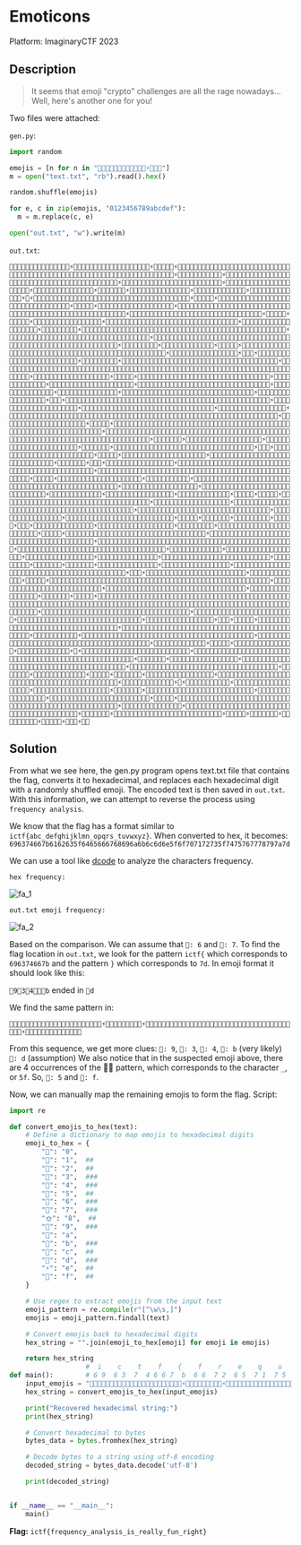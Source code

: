 # Emoticons

Platform: ImaginaryCTF 2023

## Description

> It seems that emoji "crypto" challenges are all the rage nowadays... Well, here's another one for you!

Two files were attached:

`gen.py`:

```python
import random

emojis = [n for n in "🌸🍔🐳🚀🌞🎉🍦🎈🐶🍕🌺🎸⚡️🦋🌼🎁"]
m = open("text.txt", "rb").read().hex()

random.shuffle(emojis)

for e, c in zip(emojis, "0123456789abcdef"):
  m = m.replace(c, e)

open("out.txt", "w").write(m)
```

`out.txt`:

```text
🎉🌼🎈🍔🎈🌺🍕🎉🎈🐳🎈🌸🎈🌺🎈⚡🍕🌸🎁🚀🎁🐶🎈🦋🎈🚀🍕🌸🎈🌺🎁🐶🎈🎸🎈⚡🎈🌺🍕🍕🎈⚡🎁🐶🎈🦋🍕🌸🎁🐶🍕🌸🎈🍔🎈🐳🎈🚀🎈🌼🍕🐳🍕🌸🎁🚀🎁🐶🎈🦋🍕🎁🎈🌼🎁🐶🎈🍕🍕🎁🎈🦋🍕🐶🎈🌞🎈🐳🎈🌸🎈🦋🎈🚀🎁🐶🍕🎁🎈🌼🍕🐶🍕🎁🎈🌼🍕🌸🎈🌼🎈⚡🍕🎉🎈🦋🍕🎉🎈🐳🎈🌺🎈⚡🍕🌸🎁🐶🎈🌺🎈🎈🎁🐶🎈🎈🎈🦋🎈🌸🎈🐳🎈🦋🎈🚀🎁🐶🎈🌼🍕🌞🍕🐶🍕🎁🎈🌼🍕🌸🍕🌸🎈🐳🎈🌺🎈⚡🍕🌸🎁🐶🍕🌼🍕🌸🎈🌼🎈🎉🎁🐶🍕🎉🎈🌺🎁🐶🎈🌸🎈🌺🎈⚡🍕🎈🎈🌼🍕🐳🎁🐶🎈🌼🎈🍔🎈🌺🍕🎉🎈🐳🎈🌺🎈⚡🍕🌸🎁🐶🎈🌺🍕🎁🎁🐶🍕🎉🎈🌺🎈⚡🎈🌼🎁🐶🎈🐳🎈⚡🎁🐶🍕🍕🍕🎁🎈🐳🍕🎉🍕🎉🎈🌼🎈⚡🎁🐶🎈🌸🎈🌺🎈🍔🎈🍔🍕🌼🎈⚡🎈🐳🎈🌸🎈🦋🍕🎉🎈🐳🎈🌺🎈⚡🎁⚡🎁🐶🌼🎉🎈🌞🎈🌼🍕🐳🎁🐶🎈🌞🎈🦋🍕🎈🎈🌼🎁🐶🎈🎁🎈🌼🎈🌸🎈🌺🎈🍔🎈🌼🎁🐶🎈🦋🎈⚡🎁🐶🎈🐳🎈⚡🍕🎉🎈🌼🎈🍕🍕🎁🎈🦋🎈🚀🎁🐶🍕🐶🎈🦋🍕🎁🍕🎉🎁🐶🎈🌺🎈🎈🎁🐶🎈🌺🎈⚡🎈🚀🎈🐳🎈⚡🎈🌼🎁🐶🎈🍔🎈🌼🍕🌸🍕🌸🎈🦋🎈🍕🎈🐳🎈⚡🎈🍕🎁🚀🎁🐶🍕🌸🎈🌺🎈🌸🎈🐳🎈🦋🎈🚀🎁🐶🎈🍔🎈🌼🎈🎉🎈🐳🎈🦋🎁🐶🍕🐶🎈🚀🎈🦋🍕🎉🎈🎈🎈🌺🍕🎁🎈🍔🍕🌸🎁🚀🎁🐶🎈🦋🎈⚡🎈🎉🎁🐶🎈🌼🎈🍔🎈🦋🎈🐳🎈🚀🎁🐶🎈🌸🎈🌺🍕🎁🍕🎁🎈🌼🍕🌸🍕🐶🎈🌺🎈⚡🎈🎉🎈🌼🎈⚡🎈🌸🎈🌼🎁⚡🎁🐶🎉🌼🎈🍔🎈🌺🍕🎉🎈🐳🎈🌸🎈🌺🎈⚡🍕🌸🎁🐶🎈🦋🍕🎁🎈🌼🎁🐶🎈🎈🎈🌺🍕🎁🎈🍔🎈🌼🎈🎉🎁🐶🍕🌼🍕🌸🎈🐳🎈⚡🎈🍕🎁🐶🎈🦋🎁🐶🎈🌸🎈🌺🎈🍔🎈🎁🎈🐳🎈⚡🎈🦋🍕🎉🎈🐳🎈🌺🎈⚡🎁🐶🎈🌺🎈🎈🎁🐶🎈🎸🎈🌼🍕🐳🎈🎁🎈🌺🎈🦋🍕🎁🎈🎉🎁🐶🎈🌸🎈🌞🎈🦋🍕🎁🎈🦋🎈🌸🍕🎉🎈🌼🍕🎁🍕🌸🎁🐶🎈🦋🎈⚡🎈🎉🎁🐶🍕🌸🍕🐳🎈🍔🎈🎁🎈🌺🎈🚀🍕🌸🎁🚀🎁🐶🎈🦋🎈🚀🎈🚀🎈🌺🍕🍕🎈🐳🎈⚡🎈🍕🎁🐶🍕🌼🍕🌸🎈🌼🍕🎁🍕🌸🎁🐶🍕🎉🎈🌺🎁🐶🎈🌼🍕🌞🍕🐶🍕🎁🎈🌼🍕🌸🍕🌸🎁🐶🍕🎉🎈🌞🎈🌼🎈🐳🍕🎁🎁🐶🎈🎈🎈🌼🎈🌼🎈🚀🎈🐳🎈⚡🎈🍕🍕🌸🎁🐶🎈🦋🎈⚡🎈🎉🎁🐶🎈🦋🎈🎉🎈🎉🎁🐶🎈⚡🍕🌼🎈🦋🎈⚡🎈🌸🎈🌼🎁🐶🍕🎉🎈🌺🎁🐶🍕🎉🎈🌞🎈🌼🎈🐳🍕🎁🎁🐶🍕🎉🎈🌼🍕🌞🍕🎉🎁🍔🎈🎁🎈🦋🍕🌸🎈🌼🎈🎉🎁🐶🎈🌸🎈🌺🎈⚡🍕🎈🎈🌼🍕🎁🍕🌸🎈🦋🍕🎉🎈🐳🎈🌺🎈⚡🍕🌸🎁⚡🎁🐶🎈🐳🎈🌸🍕🎉🎈🎈🍕🎸🎈🎈🍕🎁🎈🌼🍕🦋🍕🌼🎈🌼🎈⚡🎈🌸🍕🐳🌼🌺🎈🦋🎈⚡🎈🦋🎈🚀🍕🐳🍕🌸🎈🐳🍕🌸🌼🌺🎈🐳🍕🌸🌼🌺🍕🎁🎈🌼🎈🦋🎈🚀🎈🚀🍕🐳🌼🌺🎈🎈🍕🌼🎈⚡🌼🌺🍕🎁🎈🐳🎈🍕🎈🌞🍕🎉🍕🍔🎁🐶🌼🎉🎈🌞🎈🌼🎁🐶🍕🐶🍕🎁🎈🐳🎈🍔🎈🦋🍕🎁🍕🐳🎁🐶🍕🐶🍕🌼🍕🎁🍕🐶🎈🌺🍕🌸🎈🌼🎁🐶🎈🌺🎈🎈🎁🐶🎈🌼🎈🍔🎈🌺🍕🎉🎈🐳🎈🌸🎈🌺🎈⚡🍕🌸🎁🐶🎈🐳🍕🌸🎁🐶🍕🎉🎈🌺🎁🐶🎈🌼🎈⚡🎈🌞🎈🦋🎈⚡🎈🌸🎈🌼🎁🐶🎈🎉🎈🐳🎈🍕🎈🐳🍕🎉🎈🦋🎈🚀🎁🐶🎈🌸🎈🌺🎈🍔🎈🍔🍕🌼🎈⚡🎈🐳🎈🌸🎈🦋🍕🎉🎈🐳🎈🌺🎈⚡🎁🐶🎈🎁🍕🐳🎁🐶🎈🎁🍕🎁🎈🐳🎈🎉🎈🍕🎈🐳🎈⚡🎈🍕🎁🐶🍕🎉🎈🌞🎈🌼🎁🐶🎈🍕🎈🦋🍕🐶🎁🐶🎈🎁🎈🌼🍕🎉🍕🍕🎈🌼🎈🌼🎈⚡🎁🐶🍕🍕🍕🎁🎈🐳🍕🎉🍕🎉🎈🌼🎈⚡🎁🐶🍕🎉🎈🌼🍕🌞🍕🎉🎁🐶🎈🦋🎈⚡🎈🎉🎁🐶🎈🎈🎈🦋🎈🌸🎈🌼🎁🍔🍕🎉🎈🌺🎁🍔🎈🎈🎈🦋🎈🌸🎈🌼🎁🐶🎈🐳🎈⚡🍕🎉🎈🌼🍕🎁🎈🦋🎈🌸🍕🎉🎈🐳🎈🌺🎈⚡🍕🌸🎁⚡🎁🐶🌼🎉🎈🌞🎈🌼🍕🐳🎁🐶🍕🐶🍕🎁🎈🌺🍕🎈🎈🐳🎈🎉🎈🌼🎁🐶🎈🦋🎁🐶🍕🍕🎈🦋🍕🐳🎁🐶🍕🎉🎈🌺🎁🐶🎈🌸🎈🌺🎈⚡🍕🎈🎈🌼🍕🐳🎁🐶🎈🌼🎈🍔🎈🌺🍕🎉🎈🐳🎈🌺🎈⚡🍕🌸🎁🚀🎁🐶🍕🌸🍕🌼🎈🌸🎈🌞🎁🐶🎈🦋🍕🌸🎁🐶🎈🌞🎈🦋🍕🐶🍕🐶🎈🐳🎈⚡🎈🌼🍕🌸🍕🌸🎁🚀🎁🐶🍕🌸🎈🦋🎈🎉🎈⚡🎈🌼🍕🌸🍕🌸🎁🚀🎁🐶🍕🌸🍕🌼🍕🎁🍕🐶🍕🎁🎈🐳🍕🌸🎈🌼🎁🚀🎁🐶🎈🌺🍕🎁🎁🐶🎈🌞🍕🌼🎈🍔🎈🌺🍕🎁🎁🚀🎁🐶🍕🍕🎈🌞🎈🐳🎈🌸🎈🌞🎁🐶🎈🌸🎈🦋🎈⚡🎁🐶🎈🎁🎈🌼🎁🐶🎈🌸🎈🌞🎈🦋🎈🚀🎈🚀🎈🌼🎈⚡🎈🍕🎈🐳🎈⚡🎈🍕🎁🐶🍕🎉🎈🌺🎁🐶🎈🌼🍕🌞🍕🐶🍕🎁🎈🌼🍕🌸🍕🌸🎁🐶🍕🌸🎈🌺🎈🚀🎈🌼🎈🚀🍕🐳🎁🐶🍕🎉🎈🌞🍕🎁🎈🌺🍕🌼🎈🍕🎈🌞🎁🐶🍕🍕🎈🌺🍕🎁🎈🎉🍕🌸🎁⚡🎁🐶🎉🎈🎈🌺🍕🎁🎁🐶🎈🌼🍕🌞🎈🦋🎈🍔🍕🐶🎈🚀🎈🌼🎁🚀🎁🐶🎈🦋🎁🐶🍕🌸🎈🐳🎈🍔🍕🐶🎈🚀🎈🌼🎁🐶🍕🌸🎈🍔🎈🐳🎈🚀🎈🌼🍕🐳🎁🐶🎈🎈🎈🦋🎈🌸🎈🌼🎁🐶🌸🍦🎁🐳🎁🐶🎈🌸🎈🦋🎈⚡🎁🐶🎈🎉🎈🌼🎈⚡🎈🌺🍕🎉🎈🌼🎁🐶🎈🌞🎈🦋🍕🐶🍕🐶🎈🐳🎈⚡🎈🌼🍕🌸🍕🌸🎁🐶🎈🌺🍕🎁🎁🐶🎈🎈🍕🎁🎈🐳🎈🌼🎈⚡🎈🎉🎈🚀🎈🐳🎈⚡🎈🌼🍕🌸🍕🌸🎁🚀🎁🐶🍕🍕🎈🌞🎈🐳🎈🚀🎈🌼🎁🐶🎈🦋🎁🐶🎈🎈🍕🎁🎈🌺🍕🍕🎈⚡🎈🐳🎈⚡🎈🍕🎁🐶🎈🎈🎈🦋🎈🌸🎈🌼🎁🐶🌸🍦🎁🌞🎁🐶🎈🌸🎈🦋🎈⚡🎁🐶🎈🐳🎈⚡🎈🎉🎈🐳🎈🌸🎈🦋🍕🎉🎈🌼🎁🐶🍕🌸🎈🦋🎈🎉🎈⚡🎈🌼🍕🌸🍕🌸🎁🐶🎈🌺🍕🎁🎁🐶🎈🎉🎈🐳🍕🌸🎈🦋🍕🐶🍕🐶🎈🌺🎈🐳🎈⚡🍕🎉🎈🍔🎈🌼🎈⚡🍕🎉🎁⚡🎁🐶🎉🌼🎈🍔🎈🌺🍕🎉🎈🐳🎈🌸🎈🌺🎈⚡🍕🌸🎁🐶🎈🌺🎈🎈🎈🎈🎈🌼🍕🎁🎁🐶🎈🦋🎁🐶🍕🎈🎈🐳🍕🌸🍕🌼🎈🦋🎈🚀🎁🐶🍕🌸🎈🌞🎈🌺🍕🎁🍕🎉🎈🌞🎈🦋🎈⚡🎈🎉🎁🐶🍕🎉🎈🌞🎈🦋🍕🎉🎁🐶🎈🌞🎈🌼🎈🚀🍕🐶🍕🌸🎁🐶🎈🌸🎈🚀🎈🦋🍕🎁🎈🐳🎈🎈🍕🐳🎁🐶🍕🎉🎈🌞🎈🌼🎁🐶🎈🐳🎈⚡🍕🎉🎈🌼🎈⚡🎈🎉🎈🌼🎈🎉🎁🐶🎈🌼🎈🍔🎈🌺🍕🎉🎈🐳🎈🌺🎈⚡🎈🦋🎈🚀🎁🐶🎈🌸🎈🌺🎈⚡🍕🎉🎈🌼🍕🌞🍕🎉🎁🐶🎈🌺🎈🎈🎁🐶🎈🦋🎁🐶🎈🍔🎈🌼🍕🌸🍕🌸🎈🦋🎈🍕🎈🌼🎁🚀🎁🐶🍕🎁🎈🌼🎈🎉🍕🌼🎈🌸🎈🐳🎈⚡🎈🍕🎁🐶🍕🎉🎈🌞🎈🌼🎁🐶🎈🌸🎈🌞🎈🦋🎈⚡🎈🌸🎈🌼🍕🌸🎁🐶🎈🌺🎈🎈🎁🐶🎈🍔🎈🐳🍕🌸🎈🌸🎈🌺🎈🍔🎈🍔🍕🌼🎈⚡🎈🐳🎈🌸🎈🦋🍕🎉🎈🐳🎈🌺🎈⚡🎁🐶🎈🌺🍕🎁🎁🐶🎈🍔🎈🐳🍕🌸🍕🌼🎈⚡🎈🎉🎈🌼🍕🎁🍕🌸🍕🎉🎈🦋🎈⚡🎈🎉🎈🐳🎈⚡🎈🍕🍕🌸🎁⚡🎁🐶🎉🍔🎈🌺🍕🎁🎈🌼🎈🌺🍕🎈🎈🌼🍕🎁🎁🚀🎁🐶🎈🌼🎈🍔🎈🌺🍕🎉🎈🐳🎈🌸🎈🌺🎈⚡🍕🌸🎁🐶🎈🦋🎈🚀🍕🌸🎈🌺🎁🐶🎈🌸🎈🌺🎈⚡🍕🎉🍕🎁🎈🐳🎈🎁🍕🌼🍕🎉🎈🌼🎁🐶🍕🎉🎈🌺🎁🐶🍕🎉🎈🌞🎈🌼🎁🐶🎈🌸🍕🎁🎈🌼🎈🦋🍕🎉🎈🐳🎈🌺🎈⚡🎁🐶🎈🌺🎈🎈🎁🐶🎈🦋🎁🐶🎈🍔🎈🌺🍕🎁🎈🌼🎁🐶🍕🐶🎈🌼🍕🎁🍕🌸🎈🌺🎈⚡🎈🦋🎈🚀🎈🐳🍕🍦🎈🌼🎈🎉🎁🐶🎈🦋🎈⚡🎈🎉🎁🐶🍕🎁🎈🌼🎈🚀🎈🦋🍕🎉🎈🦋🎈🎁🎈🚀🎈🌼🎁🐶🎈🌺🎈⚡🎈🚀🎈🐳🎈⚡🎈🌼🎁🐶🎈🌼🎈⚡🍕🎈🎈🐳🍕🎁🎈🌺🎈⚡🎈🍔🎈🌼🎈⚡🍕🎉🎁⚡🎁🐶🎉🎁🍕🐳🎁🐶🍕🌼🍕🌸🎈🐳🎈⚡🎈🍕🎁🐶🎈🌼🎈🍔🎈🌺🍕🎉🎈🐳🎈🌸🎈🌺🎈⚡🍕🌸🎁🚀🎁🐶🎈🐳🎈⚡🎈🎉🎈🐳🍕🎈🎈🐳🎈🎉🍕🌼🎈🦋🎈🚀🍕🌸🎁🐶🎈🌸🎈🦋🎈⚡🎁🐶🎈🐳🎈⚡🎈🎈🍕🌼🍕🌸🎈🌼🎁🐶🍕🎉🎈🌞🎈🌼🎈🐳🍕🎁🎁🐶🍕🍕🍕🎁🎈🐳🍕🎉🍕🎉🎈🌼🎈⚡🎁🐶🎈🍔🎈🌼🍕🌸🍕🌸🎈🦋🎈🍕🎈🌼🍕🌸🎁🐶🍕🍕🎈🐳🍕🎉🎈🌞🎁🐶🍕🐶🎈🌼🍕🎁🍕🌸🎈🌺🎈⚡🎈🦋🎈🚀🎈🐳🍕🎉🍕🐳🎁🚀🎁🐶🎈🌞🍕🌼🎈🍔🎈🌺🍕🎁🎁🚀🎁🐶🎈🌺🍕🎁🎁🐶🍕🌸🎈🦋🍕🎁🎈🌸🎈🦋🍕🌸🎈🍔🎁⚡🎁🐶🌼🎉🎈🌞🎈🐳🍕🌸🎁🐶🎈🦋🎈🎉🎈🎉🍕🌸🎁🐶🎈🎉🎈🌼🍕🐶🍕🎉🎈🌞🎁🐶🎈🦋🎈⚡🎈🎉🎁🐶🍕🎁🎈🐳🎈🌸🎈🌞🎈⚡🎈🌼🍕🌸🍕🌸🎁🐶🍕🎉🎈🌺🎁🐶🎈🌸🎈🌺🎈⚡🍕🎈🎈🌼🍕🎁🍕🌸🎈🦋🍕🎉🎈🐳🎈🌺🎈⚡🍕🌸🎁🚀🎁🐶🎈🍔🎈🦋🎈🎸🎈🐳🎈⚡🎈🍕🎁🐶🍕🎉🎈🌞🎈🌼🎈🍔🎁🐶🎈🍔🎈🌺🍕🎁🎈🌼🎁🐶🎈🌼🎈⚡🎈🍕🎈🦋🎈🍕🎈🐳🎈⚡🎈🍕🎁🐶🎈🦋🎈⚡🎈🎉🎁🐶🎈🌼🎈⚡🎈🍦🎈🌺🍕🐳🎈🦋🎈🎁🎈🚀🎈🌼🎁⚡🎁🐶🎉🌼🎈🍔🎈🌺🍕🎉🎈🐳🎈🌸🎈🌺🎈⚡🍕🌸🎁🐶🍕🌸🎈🌼🍕🎁🍕🎈🎈🌼🎁🐶🎈🦋🍕🌸🎁🐶🎈🦋🎁🐶🎈🎈🎈🌺🍕🎁🎈🍔🎁🐶🎈🌺🎈🎈🎁🐶🎈⚡🎈🌺🎈⚡🍕🎈🎈🌼🍕🎁🎈🎁🎈🦋🎈🚀🎁🐶🎈🌸🎈🌺🎈🍔🎈🍔🍕🌼🎈⚡🎈🐳🎈🌸🎈🦋🍕🎉🎈🐳🎈🌺🎈⚡🎁🐶🎈🐳🎈⚡🎁🐶🍕🎉🎈🌞🎈🌼🎁🐶🎈🎉🎈🐳🎈🍕🎈🐳🍕🎉🎈🦋🎈🚀🎁🐶🍕🎁🎈🌼🎈🦋🎈🚀🎈🍔🎁🚀🎁🐶🍕🐶🍕🎁🎈🌺🍕🎈🎈🐳🎈🎉🎈🐳🎈⚡🎈🍕🎁🐶🎈🦋🎁🐶🍕🍕🎈🦋🍕🐳🎁🐶🍕🎉🎈🌺🎁🐶🎈🌸🎈🌺🎈⚡🍕🎈🎈🌼🍕🐳🎁🐶🍕🌸🍕🌼🎈🎁🍕🎉🎈🚀🎈🌼🎁🐶🎈🌸🍕🌼🎈🌼🍕🌸🎁🐶🎈🦋🎈⚡🎈🎉🎁🐶🎈🌼🎈🍔🎈🌺🍕🎉🎈🐳🎈🌺🎈⚡🎈🦋🎈🚀🎁🐶🎈⚡🍕🌼🎈🦋🎈⚡🎈🌸🎈🌼🍕🌸🎁🐶🍕🎉🎈🌞🎈🦋🍕🎉🎁🐶🍕🍕🎈🌺🍕🌼🎈🚀🎈🎉🎁🐶🍕🎉🍕🐳🍕🐶🎈🐳🎈🌸🎈🦋🎈🚀🎈🚀🍕🐳🎁🐶🎈🎁🎈🌼🎁🐶🎈🌼🍕🌞🍕🐶🍕🎁🎈🌼🍕🌸🍕🌸🎈🌼🎈🎉🎁🐶🍕🎉🎈🌞🍕🎁🎈🌺🍕🌼🎈🍕🎈🌞🎁🐶🎈🎈🎈🦋🎈🌸🎈🐳🎈🦋🎈🚀🎁🐶🎈🌼🍕🌞🍕🐶🍕🎁🎈🌼🍕🌸🍕🌸🎈🐳🎈🌺🎈⚡🍕🌸🎁🚀🎁🐶🎈🍕🎈🌼🍕🌸🍕🎉🍕🌼🍕🎁🎈🌼🍕🌸🎁🚀🎁🐶🎈🌺🍕🎁🎁🐶🍕🎉🎈🌺🎈⚡🎈🌼🎁🐶🎈🌺🎈🎈🎁🐶🍕🎈🎈🌺🎈🐳🎈🌸🎈🌼🎁🐶🎈🐳🎈⚡🎁🐶🎈🎈🎈🦋🎈🌸🎈🌼🎁🍔🍕🎉🎈🌺🎁🍔🎈🎈🎈🦋🎈🌸🎈🌼🎁🐶🎈🐳🎈⚡🍕🎉🎈🌼🍕🎁🎈🦋🎈🌸🍕🎉🎈🐳🎈🌺🎈⚡🍕🌸🎁⚡🎁🐶🎉🐳🎈⚡🎁🐶🍕🌸🍕🌼🎈🍔🎈🍔🎈🦋🍕🎁🍕🐳🎁🚀🎁🐶🎈🌼🎈🍔🎈🌺🍕🎉🎈🐳🎈🌸🎈🌺🎈⚡🍕🌸🎁🐶🎈🦋🍕🎁🎈🌼🎁🐶🎈🍕🍕🎁🎈🦋🍕🐶🎈🌞🎈🐳🎈🌸🎈🦋🎈🚀🎁🐶🍕🎁🎈🌼🍕🐶🍕🎁🎈🌼🍕🌸🎈🌼🎈⚡🍕🎉🎈🦋🍕🎉🎈🐳🎈🌺🎈⚡🍕🌸🎁🐶🎈🌺🎈🎈🎁🐶🎈🎈🎈🦋🎈🌸🎈🐳🎈🦋🎈🚀🎁🐶🎈🌼🍕🌞🍕🐶🍕🎁🎈🌼🍕🌸🍕🌸🎈🐳🎈🌺🎈⚡🍕🌸🎁🐶🍕🎉🎈🌞🎈🦋🍕🎉🎁🐶🎈🌞🎈🦋🍕🎈🎈🌼🎁🐶🍕🎁🎈🌼🍕🎈🎈🌺🎈🚀🍕🌼🍕🎉🎈🐳🎈🌺🎈⚡🎈🐳🍕🍦🎈🌼🎈🎉🎁🐶🎈🌺🎈⚡🎈🚀🎈🐳🎈⚡🎈🌼🎁🐶🎈🌸🎈🌺🎈🍔🎈🍔🍕🌼🎈⚡🎈🐳🎈🌸🎈🦋🍕🎉🎈🐳🎈🌺🎈⚡🎁⚡🎁🐶🌼🎉🎈🌞🎈🌼🍕🐳🎁🐶🎈🦋🎈🚀🎈🚀🎈🌺🍕🍕🎁🐶🎈🐳🎈⚡🎈🎉🎈🐳🍕🎈🎈🐳🎈🎉🍕🌼🎈🦋🎈🚀🍕🌸🎁🐶🍕🎉🎈🌺🎁🐶🎈🌼🍕🌞🍕🐶🍕🎁🎈🌼🍕🌸🍕🌸🎁🐶🎈🌼🎈🍔🎈🌺🍕🎉🎈🐳🎈🌺🎈⚡🍕🌸🎁🐶🎈🦋🎈⚡🎈🎉🎁🐶🎈🦋🎈🎉🎈🎉🎁🐶🎈🌸🎈🌺🎈⚡🍕🎉🎈🌼🍕🌞🍕🎉🎁🐶🍕🎉🎈🌺🎁🐶🍕🎉🎈🌞🎈🌼🎈🐳🍕🎁🎁🐶🍕🍕🍕🎁🎈🐳🍕🎉🍕🎉🎈🌼🎈⚡🎁🐶🎈🍔🎈🌼🍕🌸🍕🌸🎈🦋🎈🍕🎈🌼🍕🌸🎁🚀🎁🐶🎈🐳🎈🍔🍕🐶🍕🎁🎈🌺🍕🎈🎈🐳🎈⚡🎈🍕🎁🐶🍕🌼🎈⚡🎈🎉🎈🌼🍕🎁🍕🌸🍕🎉🎈🦋🎈⚡🎈🎉🎈🐳🎈⚡🎈🍕🎁🐶🎈🦋🎈⚡🎈🎉🎁🐶🍕🎁🎈🌼🎈🎉🍕🌼🎈🌸🎈🐳🎈⚡🎈🍕🎁🐶🍕🎉🎈🌞🎈🌼🎁🐶🍕🎁🎈🐳🍕🌸🎈🎸🎁🐶🎈🌺🎈🎈🎁🐶🎈🍔🎈🐳🍕🌸🎈🌸🎈🌺🎈🍔🎈🍔🍕🌼🎈⚡🎈🐳🎈🌸🎈🦋🍕🎉🎈🐳🎈🌺🎈⚡🎁⚡🎁🐶🎉🎁🍕🐳🎁🐶🎈🐳🎈⚡🎈🌸🎈🌺🍕🎁🍕🐶🎈🌺🍕🎁🎈🦋🍕🎉🎈🐳🎈⚡🎈🍕🎁🐶🎈🌼🎈🍔🎈🌺🍕🎉🎈🐳🎈🌸🎈🌺🎈⚡🍕🌸🎁🐶🎈🐳🎈⚡🍕🎉🎈🌺🎁🐶🎈🎉🎈🐳🎈🍕🎈🐳🍕🎉🎈🦋🎈🚀🎁🐶🎈🌸🎈🌺🎈⚡🍕🎈🎈🌼🍕🎁🍕🌸🎈🦋🍕🎉🎈🐳🎈🌺🎈⚡🍕🌸🎁🚀🎁🐶🍕🐶🎈🌼🎈🌺🍕🐶🎈🚀🎈🌼🎁🐶🎈🌸🎈🦋🎈⚡🎁🐶🎈🐳🎈⚡🎈🎈🍕🌼🍕🌸🎈🌼🎁🐶🍕🎉🎈🌞🎈🌼🎈🐳🍕🎁🎁🐶🍕🎉🎈🌼🍕🌞🍕🎉🍕🌸🎁🐶🍕🍕🎈🐳🍕🎉🎈🌞🎁🐶🍕🐶🎈🌼🍕🎁🍕🌸🎈🌺🎈⚡🎈🦋🎈🚀🎈🐳🍕🎉🍕🐳🎁🐶🎈🦋🎈⚡🎈🎉🎁🐶🎈🌸🍕🎁🎈🌼🎈🦋🍕🎉🎈🌼🎁🐶🎈🦋🎁🐶🎈🍔🎈🌺🍕🎁🎈🌼🎁🐶🍕🎈🎈🐳🎈🎁🍕🎁🎈🦋🎈⚡🍕🎉🎁🐶🎈🦋🎈⚡🎈🎉🎁🐶🍕🎁🎈🌼🎈🚀🎈🦋🍕🎉🎈🦋🎈🎁🎈🚀🎈🌼🎁🐶🎈🌺🎈⚡🎈🚀🎈🐳🎈⚡🎈🌼🎁🐶🎈🌼🎈⚡🍕🎈🎈🐳🍕🎁🎈🌺🎈⚡🎈🍔🎈🌼🎈⚡🍕🎉🎁⚡🐶🍦
```

## Solution

From what we see here, the gen.py program opens text.txt file that contains the flag, converts it to hexadecimal, and replaces each hexadecimal digit with a randomly shuffled emoji. The encoded text is then saved in `out.txt`. With this information, we can attempt to reverse the process using `frequency analysis`.

We know that the flag has a format similar to `ictf{abc_defghijklmn_opqrs_tuvwxyz}`. When converted to hex, it becomes:
`696374667b6162635f6465666768696a6b6c6d6e5f6f707172735f7475767778797a7d`

We can use a tool like [dcode](https://www.dcode.fr/frequency-analysis) to analyze the characters frequency.

`hex frequency:`

![fa_1](images/fa_1.png)

`out.txt emoji frequency:`

![fa_2](images/fa_2.png)

Based on the comparison. We can assume that `🎈: 6` and `🍕: 7`. To find the flag location in `out.txt`, we look for the pattern `ictf{` which corresponds to `696374667b` and the pattern `}` which corresponds to `7d`.
In emoji format it should look like this:

`🎈9🎈3🍕4🎈🎈🍕b` ended in `🍕d`

We find the same pattern in:

```text
🎈🐳🎈🌸🍕🎉🎈🎈🍕🎸🎈🎈🍕🎁🎈🌼🍕🦋🍕🌼🎈🌼🎈⚡🎈🌸🍕🐳🌼🌺🎈🦋🎈⚡🎈🦋🎈🚀🍕🐳🍕🌸🎈🐳🍕🌸🌼🌺🎈🐳🍕🌸🌼🌺🍕🎁🎈🌼🎈🦋🎈🚀🎈🚀🍕🐳🌼🌺🎈🎈🍕🌼🎈⚡🌼🌺🍕🎁🎈🐳🎈🍕🎈🌞🍕🎉🍕🍔
```

From this sequence, we get more clues:
`🐳: 9`, `🌸: 3`, `🎉: 4`, `🎸: b` (very likely)
`🍔: d` (assumption)
We also notice that in the suspected emoji above, there are 4 occurrences of the 🌼🌺 pattern, which corresponds to the character `_`, or `5f`.
So, `🌼: 5` and `🌺: f`.

Now, we can manually map the remaining emojis to form the flag.
Script:

```python
import re

def convert_emojis_to_hex(text):
    # Define a dictionary to map emojis to hexadecimal digits
    emoji_to_hex = {
        "🐶": "0",
        "🦋": "1",  ##
        "🎁": "2",  ##
        "🌸": "3",  ###
        "🎉": "4",  ###
        "🌼": "5",  ##
        "🎈": "6",  ###
        "🍕": "7",  ###
        "🌞": "8",  ##
        "🐳": "9",  ###
        "🍦": "a",
        "🎸": "b",  ###
        "🚀": "c",  ##
        "🍔": "d",  ###
        "⚡": "e",  ##
        "🌺": "f",  ##
    }

    # Use regex to extract emojis from the input text
    emoji_pattern = re.compile(r"[^\w\s,]")
    emojis = emoji_pattern.findall(text)

    # Convert emojis back to hexadecimal digits
    hex_string = "".join(emoji_to_hex[emoji] for emoji in emojis)

    return hex_string
                   #  i    c    t    f    {    f    r    e    q    u    e    n    c   y     _    a    n    a    l    y    s    i    s
def main():        # 6 9  6 3  7  4 6 6 7  b  6 6  7 2  6 5  7 1  7 5  6 5  6 e  6 f  7 9  5 f  6 1
    input_emojis = "🎈🐳🎈🌸🍕🎉🎈🎈🍕🎸🎈🎈🍕🎁🎈🌼🍕🦋🍕🌼🎈🌼🎈⚡🎈🌸🍕🐳🌼🌺🎈🦋🎈⚡🎈🦋🎈🚀🍕🐳🍕🌸🎈🐳🍕🌸🌼🌺🎈🐳🍕🌸🌼🌺🍕🎁🎈🌼🎈🦋🎈🚀🎈🚀🍕🐳🌼🌺🎈🎈🍕🌼🎈⚡🌼🌺🍕🎁🎈🐳🎈🍕🎈🌞🍕🎉🍕🍔"
    hex_string = convert_emojis_to_hex(input_emojis)

    print("Recovered hexadecimal string:")
    print(hex_string)

    # Convert hexadecimal to bytes
    bytes_data = bytes.fromhex(hex_string)

    # Decode bytes to a string using utf-8 encoding
    decoded_string = bytes_data.decode('utf-8')

    print(decoded_string)


if __name__ == "__main__":
    main()
```

**Flag:** `ictf{frequency_analysis_is_really_fun_right}`
